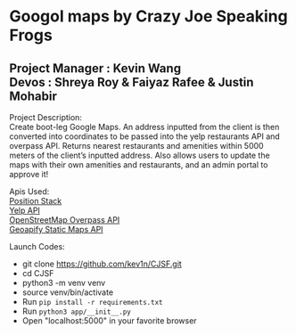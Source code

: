 Googol maps by Crazy Joe Speaking Frogs
==

Project Manager : Kevin Wang 
<br>
Devos : Shreya Roy & Faiyaz Rafee & Justin Mohabir
--
Project Description:  
Create boot-leg Google Maps. An address inputted from the client is then converted into coordinates to be passed into the yelp restaurants API and overpass API. Returns nearest restaurants and amenities within 5000 meters of the client’s inputted address. Also allows users to update the maps with their own amenities and restaurants, and an admin portal to approve it!

Apis Used:
<br> [Position Stack](https://github.com/stuy-softdev/notes-and-code/blob/main/api_kb/411_on_PositionStack.md)
<br> [Yelp API](https://github.com/stuy-softdev/notes-and-code/blob/main/api_kb/411_on_Yelp.md)
<br> [OpenStreetMap Overpass API](https://github.com/stuy-softdev/notes-and-code/blob/main/api_kb/411_on_OpenStreetMap_overpass-api.md)
<br> [Geoapify Static Maps API](https://github.com/stuy-softdev/notes-and-code/blob/main/api_kb/411_on_geoapify_static_maps.md)

Launch Codes:   
* git clone https://github.com/kev1n/CJSF.git
* cd CJSF
* python3 -m venv venv
* source venv/bin/activate
* Run ```pip install -r requirements.txt```
* Run ```python3 app/__init__.py```  
* Open "localhost:5000" in your favorite browser

